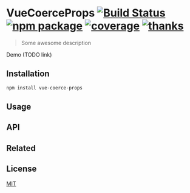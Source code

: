 # VueCoerceProps [![Build Status](https://img.shields.io/circleci/project/posva/vue-coerce-props/master.svg)](https://circleci.com/gh/posva/vue-coerce-props) [![npm package](https://img.shields.io/npm/v/vue-coerce-props.svg)](https://www.npmjs.com/package/vue-coerce-props) [![coverage](https://img.shields.io/codecov/c/github/posva/vue-coerce-props.svg)](https://codecov.io/github/posva/vue-coerce-props) [![thanks](https://img.shields.io/badge/thanks-%E2%99%A5-ff69b4.svg)](https://github.com/posva/thanks)

> Some awesome description

Demo (TODO link)

## Installation

```sh
npm install vue-coerce-props
```

## Usage

## API

## Related

## License

[MIT](http://opensource.org/licenses/MIT)

